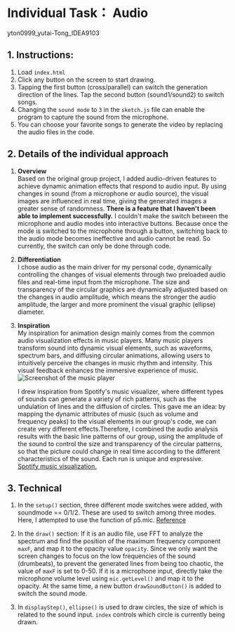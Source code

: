 # Individual Task： Audio
yton0999_yutai-Tong_IDEA9103
## 1. Instructions:
1. Load `index.html`
1. Click any button on the screen to start drawing.
2. Tapping the first button (cross/parallel) can switch the generation direction of the lines. Tap the second button (sound1/sound2) to switch songs.
3. Changing the `sound mode` to `3` in the `sketch.js` file can enable the program to capture the sound from the microphone.
4. You can choose your favorite songs to generate the video by replacing the audio files in the code.

## 2. Details of the individual approach
1. **Overview**  
Based on the original group project, I added audio-driven features to achieve dynamic animation effects that respond to audio input. By using changes in sound (from a microphone or audio source), the visual images are influenced in real time, giving the generated images a greater sense of randomness. **There is a feature that I haven't been able to implement successfully.** I couldn't make the switch between the microphone and audio modes into interactive buttons. Because once the mode is switched to the microphone through a button, switching back to the audio mode becomes ineffective and audio cannot be read. So currently, the switch can only be done through code.

2. **Differentiation**  
I chose audio as the main driver for my personal code, dynamically controlling the changes of visual elements through two preloaded audio files and real-time input from the microphone. The size and transparency of the circular graphics are dynamically adjusted based on the changes in audio amplitude, which means the stronger the audio amplitude, the larger and more prominent the visual graphic (ellipse) diameter.

3. **Inspiration**  
My inspiration for animation design mainly comes from the common audio visualization effects in music players. Many music players transform sound into dynamic visual elements, such as waveforms, spectrum bars, and diffusing circular animations, allowing users to intuitively perceive the changes in music rhythm and intensity. This visual feedback enhances the immersive experience of music.  
![Screenshot of the music player](https://pic.vjshi.com/2023-11-30/a926547e0c704ac9999698c7ad2edab0/online/main.jpg?x-oss-process=style/video_cover_20231101)

    I drew inspiration from Spotify's music visualizer, where different types of sounds can generate a variety of rich patterns, such as the undulation of lines and the diffusion of circles. This gave me an idea: by mapping the dynamic attributes of music (such as volume and frequency peaks) to the visual elements in our group's code, we can create very different effects.Therefore, I combined the audio analysis results with the basic line patterns of our group, using the amplitude of the sound to control the size and transparency of the circular patterns, so that the picture could change in real time according to the different characteristics of the sound. Each run is unique and expressive.  
    [Spotify music visualization.](https://www.youtube.com/watch?v=QqnIFXI662Q&t=118s)  

## 3. Technical
1. In the `setup()` section, three different mode switches were added, with soundmode == 0/1/2. These are used to switch among three modes. Here, I attempted to use the function of p5.mic.
[Reference](https://archive.p5js.org/examples/sound-mic-input.html)

2. In the `draw()` section: If it is an audio file, use FFT to analyze the spectrum and find the position of the maximum frequency component `maxF`, and map it to the opacity value `opacity`. Since we only want the screen changes to focus on the low frequencies of the sound (drumbeats), to prevent the generated lines from being too chaotic, the value of `maxF` is set to 0-50. If it is a microphone input, directly take the microphone volume level using `mic.getLevel()` and map it to the opacity. At the same time, a new button `drawSoundButton()` is added to switch the sound mode.

3. In `displayStep()`, `ellipse()` is used to draw circles, the size of which is related to the sound input. `index` controls which circle is currently being drawn.
